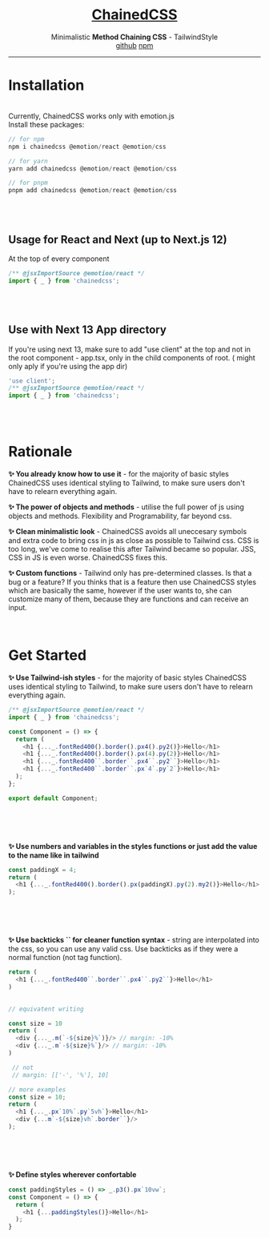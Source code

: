 <p align="center">
  <a href="https://github.com/adomasgaudi/Chainedcss" target="_blank">
    <h1 align="center">ChainedCSS</h1>
  </a>
</p>
<p align="center">
    Minimalistic <strong>Method Chaining CSS</strong> - TailwindStyle
<br/>
    <a href="https://github.com/adomasgaudi/Chainedcss">github</a>
    <a href="https://www.npmjs.com/package/chainedcss">npm</a>
</p>

---

# Installation

<br>
Currently, ChainedCSS works only with emotion.js
<br>
Install these packages:
<br>

```js
// for npm
npm i chainedcss @emotion/react @emotion/css

// for yarn
yarn add chainedcss @emotion/react @emotion/css

// for pnpm
pnpm add chainedcss @emotion/react @emotion/css
```

<br>
<br>

## Usage for React and Next (up to Next.js 12)

At the top of every component

```js
/** @jsxImportSource @emotion/react */
import { _ } from 'chainedcss';
```

<br>
<br>

## Use with Next 13 App directory

If you're using next 13, make sure to add "use client" at the top and not in the root component - app.tsx, only in the child components of root. ( might only aply if you're using the app dir)

```js
'use client';
/** @jsxImportSource @emotion/react */
import { _ } from 'chainedcss';
```

<br>
<br>

# Rationale

**✨ You already know how to use it** - for the majority of basic styles ChainedCSS uses identical styling to Tailwind, to make sure users don't have to relearn everything again.

**✨ The power of objects and methods** - utilise the full power of js using objects and methods. Flexibility and Programability, far beyond css.

**✨ Clean minimalistic look** - ChainedCSS avoids all uneccesary symbols and extra code to bring css in js as close as possible to Tailwind css. CSS is too long, we've come to realise this after Tailwind became so popular. JSS, CSS in JS is even worse. ChainedCSS fixes this.

**✨ Custom functions** - Tailwind only has pre-determined classes. Is that a bug or a feature? If you thinks that is a feature then use ChainedCSS styles which are basically the same, however if the user wants to, she can customize many of them, because they are functions and can receive an input.

<br>

# Get Started

**✨ Use Tailwind-ish styles** - for the majority of basic styles ChainedCSS uses identical styling to Tailwind, to make sure users don't have to relearn everything again.

```js
/** @jsxImportSource @emotion/react */
import { _ } from 'chainedcss';

const Component = () => {
  return (
    <h1 {..._.fontRed400().border().px4().py2()}>Hello</h1>
    <h1 {..._.fontRed400().border().px(4).py(2)}>Hello</h1>
    <h1 {..._.fontRed400``.border``.px4``.py2``}>Hello</h1>
    <h1 {..._.fontRed400``.border``.px`4`.py`2`}>Hello</h1>
  );
};

export default Component;
```

<br>
<br>
<br>

**✨ Use numbers and variables in the styles functions or just add the value to the name like in tailwind**

```js
const paddingX = 4;
return (
  <h1 {..._.fontRed400().border().px(paddingX).py(2).my2()}>Hello</h1>
);
```

<br>
<br>
<br>

**✨ Use backticks `` for cleaner function syntax** - string are interpolated into the css, so you can use any valid css. Use backticks as if they were a normal function (not tag function). 



```js
return (
  <h1 {..._.fontRed400``.border``.px4``.py2``}>Hello</h1>
)
 
```

```js 
// equivatent writing

const size = 10
return (
  <div {..._.m(`-${size}%`)}/> // margin: -10%
  <div {..._.m`-${size}%`}/> // margin: -10%
)

 // not
 // margin: [['-', '%'], 10]

```

```js
// more examples
const size = 10;
return (
  <h1 {..._.px`10%`.py`5vh`}>Hello</h1>
  <div {...m`-${size}vh`.border``}/>
);
```

<br>
<br>
<br>

**✨ Define styles wherever confortable**

```js
const paddingStyles = () => _.p3().px`10vw`;
const Component = () => {
  return (
    <h1 {...paddingStyles()}>Hello</h1>
  );
}
```
